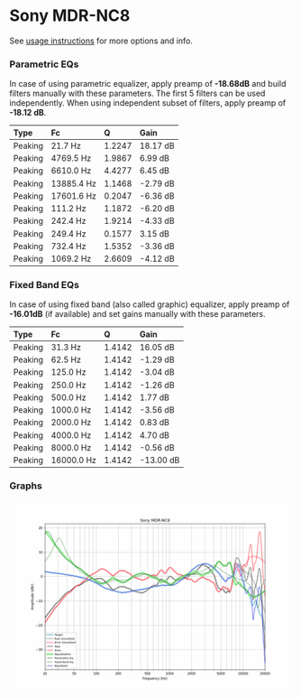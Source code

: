 # Sony MDR-NC8
See [usage instructions](https://github.com/jaakkopasanen/AutoEq#usage) for more options and info.

### Parametric EQs
In case of using parametric equalizer, apply preamp of **-18.68dB** and build filters manually
with these parameters. The first 5 filters can be used independently.
When using independent subset of filters, apply preamp of **-18.12 dB**.

| Type    | Fc         |      Q | Gain     |
|:--------|:-----------|:-------|:---------|
| Peaking | 21.7 Hz    | 1.2247 | 18.17 dB |
| Peaking | 4769.5 Hz  | 1.9867 | 6.99 dB  |
| Peaking | 6610.0 Hz  | 4.4277 | 6.45 dB  |
| Peaking | 13885.4 Hz | 1.1468 | -2.79 dB |
| Peaking | 17601.6 Hz | 0.2047 | -6.36 dB |
| Peaking | 111.2 Hz   | 1.1872 | -6.20 dB |
| Peaking | 242.4 Hz   | 1.9214 | -4.33 dB |
| Peaking | 249.4 Hz   | 0.1577 | 3.15 dB  |
| Peaking | 732.4 Hz   | 1.5352 | -3.36 dB |
| Peaking | 1069.2 Hz  | 2.6609 | -4.12 dB |

### Fixed Band EQs
In case of using fixed band (also called graphic) equalizer, apply preamp of **-16.01dB**
(if available) and set gains manually with these parameters.

| Type    | Fc         |      Q | Gain      |
|:--------|:-----------|:-------|:----------|
| Peaking | 31.3 Hz    | 1.4142 | 16.05 dB  |
| Peaking | 62.5 Hz    | 1.4142 | -1.29 dB  |
| Peaking | 125.0 Hz   | 1.4142 | -3.04 dB  |
| Peaking | 250.0 Hz   | 1.4142 | -1.26 dB  |
| Peaking | 500.0 Hz   | 1.4142 | 1.77 dB   |
| Peaking | 1000.0 Hz  | 1.4142 | -3.56 dB  |
| Peaking | 2000.0 Hz  | 1.4142 | 0.83 dB   |
| Peaking | 4000.0 Hz  | 1.4142 | 4.70 dB   |
| Peaking | 8000.0 Hz  | 1.4142 | -0.56 dB  |
| Peaking | 16000.0 Hz | 1.4142 | -13.00 dB |

### Graphs
![](./Sony%20MDR-NC8.png)